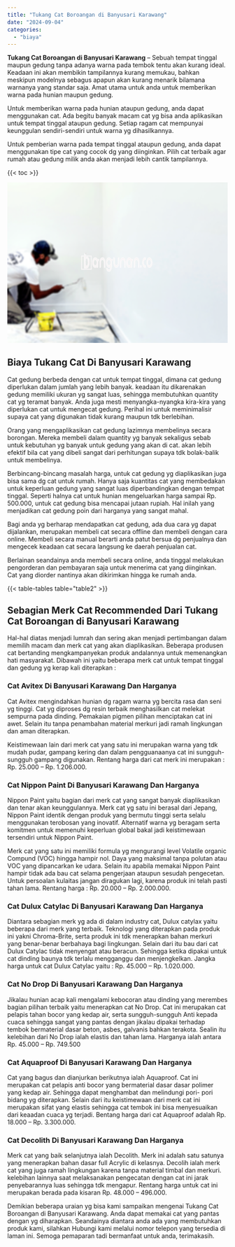 ```yaml
---
title: "Tukang Cat Boroangan di Banyusari Karawang"
date: "2024-09-04"
categories: 
  - "biaya"
---
```


**Tukang Cat Boroangan di Banyusari Karawang** – Sebuah tempat tinggal maupun gedung tanpa adanya warna pada tembok tentu akan kurang ideal. Keadaan ini akan membikin tampilannya kurang memukau, bahkan meskipun modelnya sebagus apapun akan kurang menarik bilamana warnanya yang standar saja. Amat utama untuk anda untuk memberikan warna pada hunian maupun gedung.

Untuk memberikan warna pada hunian ataupun gedung, anda dapat menggunakan cat. Ada begitu banyak macam cat yg bisa anda aplikasikan untuk tempat tinggal ataupun gedung. Setiap ragam cat mempunyai keunggulan sendiri-sendiri untuk warna yg dihasilkannya.

Untuk pemberian warna pada tempat tinggal ataupun gedung, anda dapat menggunakan tipe cat yang cocok dg yang diinginkan. Pilih cat terbaik agar rumah atau gedung milik anda akan menjadi lebih cantik tampilannya.

{{< toc >}}

![Tukang Cat Boroangan di Banyusari Karawang](/images/jasa-cat-murah41.png)

## Biaya Tukang Cat Di Banyusari Karawang

Cat gedung berbeda dengan cat untuk tempat tinggal, dimana cat gedung diperlukan dalam jumlah yang lebih banyak. keadaan itu dikarenakan gedung memiliki ukuran yg sangat luas, sehingga membutuhkan quantity cat yg teramat banyak. Anda juga mesti menyangka-nyangka kira-kira yang diperlukan cat untuk mengecat gedung. Perihal ini untuk meminimalisir supaya cat yang digunakan tidak kurang maupun tdk berlebihan.

Orang yang mengaplikasikan cat gedung lazimnya membelinya secara borongan. Mereka membeli dalam quantity yg banyak sekaligus sebab untuk kebutuhan yg banyak untuk gedung yang akan di cat. akan lebih efektif bila cat yang dibeli sangat dari perhitungan supaya tdk bolak-balik untuk membelinya.

Berbincang-bincang masalah harga, untuk cat gedung yg diaplikasikan juga bisa sama dg cat untuk rumah. Hanya saja kuantitas cat yang membedakan untuk keperluan gedung yang sangat luas diperbandingkan dengan tempat tinggal. Seperti halnya cat untuk hunian mengeluarkan harga sampai Rp. 500.000, untuk cat gedung bisa mencapai jutaan rupiah. Hal inilah yang menjadikan cat gedung poin dari harganya yang sangat mahal.

Bagi anda yg berharap mendapatkan cat gedung, ada dua cara yg dapat dijalankan, merupakan membeli cat secara offline dan membeli dengan cara online. Membeli secara manual berarti anda patut bersua dg penjualnya dan mengecek keadaan cat secara langsung ke daerah penjualan cat.

Berlainan seandainya anda membeli secara online, anda tinggal melakukan pengorderan dan pembayaran saja untuk menerima cat yang diinginkan. Cat yang diorder nantinya akan dikirimkan hingga ke rumah anda.

{{< table-tables table="table2" >}}

## Sebagian Merk Cat Recommended Dari Tukang Cat Boroangan di Banyusari Karawang

Hal-hal diatas menjadi lumrah dan sering akan menjadi pertimbangan dalam memilih macam dan merk cat yang akan diaplikasikan. Beberapa produsen cat bertanding mengkampanyekan produk andalannya untuk memenangkan hati masyarakat. Dibawah ini yaitu beberapa merk cat untuk tempat tinggal dan gedung yg kerap kali diterapkan :

### Cat Avitex Di Banyusari Karawang Dan Harganya

Cat Avitex mengindahkan hunian dg ragam warna yg bercita rasa dan seni yg tinggi. Cat yg diproses dg resin terbaik menghasilkan cat melekat sempurna pada dinding. Pemakaian pigmen pilihan menciptakan cat ini awet. Selain itu tanpa penambahan material merkuri jadi ramah lingkungan dan aman diterapkan.

Keistimewaan lain dari merk cat yang satu ini merupakan warna yang tdk mudah pudar, gampang kering dan dalam pengguanaanya cat ini sungguh-sungguh gampang digunakan. Rentang harga dari cat merk ini merupakan : Rp. 25.000 – Rp. 1.206.000.

### Cat Nippon Paint Di Banyusari Karawang Dan Harganya

Nippon Paint yaitu bagian dari merk cat yang sangat banyak diaplikasikan dan tenar akan keunggulannya. Merk cat yg satu ini berasal dari Jepang, Nippon Paint identik dengan produk yang bermutu tinggi serta selalu menggunakan terobosan yang inovatif. Alternatif warna yg beragam serta komitmen untuk memenuhi keperluan global bakal jadi keistimewaan tersendiri untuk Nippon Paint.

Merk cat yang satu ini memiliki formula yg mengurangi level Volatile organic Compund (VOC) hingga hampir nol. Daya yang maksimal tanpa polutan atau VOC yang dipancarkan ke udara. Selain itu apabila memakai Nippon Paint hampir tidak ada bau cat selama pengerjaan ataupun sesudah pengecetan. Untuk persoalan kulaitas jangan diragukan lagi, karena produk ini telah pasti tahan lama. Rentang harga : Rp. 20.000 – Rp. 2.000.000.

### Cat Dulux Catylac Di Banyusari Karawang Dan Harganya

Diantara sebagian merk yg ada di dalam industry cat, Dulux catylax yaitu beberapa dari merk yang terbaik. Teknologi yang diterapkan pada produk ini yakni Chroma-Brite, serta produk ini tdk menerapkan bahan merkuri yang benar-benar berbahaya bagi lingkungan. Selain dari itu bau dari cat Dulux Catylac tidak menyengat atau beracun. Sehingga ketika dipakai untuk cat dinding baunya tdk terlalu mengganggu dan menjengkelkan. Jangka harga untuk cat Dulux Catylac yaitu : Rp. 45.000 – Rp. 1.020.000.

### Cat No Drop Di Banyusari Karawang Dan Harganya

Jikalau hunian acap kali mengalami kebocoran atau dinding yang merembes bagian pilihan terbaik yaitu menerapkan cat No Drop. Cat ini merupakan cat pelapis tahan bocor yang kedap air, serta sungguh-sungguh Anti kepada cuaca sehingga sangat yang pantas dengan jikalau dipakai terhadap tembok bermaterial dasar beton, asbes, galvanis bahkan terakota. Sealin itu kelebihan dari No Drop ialah elastis dan tahan lama. Harganya ialah antara Rp. 45.000 – Rp. 749.500

### Cat Aquaproof Di Banyusari Karawang Dan Harganya

Cat yang bagus dan dianjurkan berikutnya ialah Aquaproof. Cat ini merupakan cat pelapis anti bocor yang bermaterial dasar dasar polimer yang kedap air. Sehingga dapat menghambat dan melindungi pori- pori bidang yg diterapkan. Selain dari itu keistimewaan dari merk cat ini merupakan sifat yang elastis sehingga cat tembok ini bisa menyesuaikan dari keaadan cuaca yg terjadi. Bentang harga dari cat Aquaproof adalah Rp. 18.000 – Rp. 3.300.000.

### Cat Decolith Di Banyusari Karawang Dan Harganya

Merk cat yang baik selanjutnya ialah Decolith. Merk ini adalah satu satunya yang menerapkan bahan dasar full Acrylic di kelasnya. Decolih ialah merk cat yang juga ramah lingkungan karena tanpa material timbal dan merkuri. kelebihan lainnya saat melaksanakan pengecatan dengan cat ini jarak penyebarannya luas sehingga tdk mengapur. Rentang harga untuk cat ini merupakan berada pada kisaran Rp. 48.000 – 496.000.

Demikian beberapa uraian yg bisa kami sampaikan mengenai Tukang Cat Boroangan di Banyusari Karawang. Anda dapat memakai cat yang pantas dengan yg diharapkan. Seandainya diantara anda ada yang membutuhkan produk kami, silahkan Hubungi kami melalui nomor telepon yang tersedia di laman ini. Semoga pemaparan tadi bermanfaat untuk anda, terimakasih.
